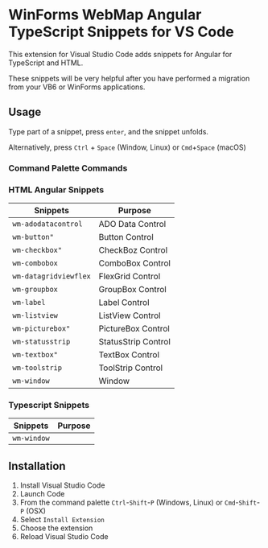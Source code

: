 # WinForms WebMap Angular TypeScript Snippets for VS Code

This extension for Visual Studio Code adds snippets for Angular for TypeScript and HTML.

These snippets will be very helpful after you have performed a migration from your VB6 or WinForms applications.

## Usage

Type part of a snippet, press `enter`, and the snippet unfolds.

Alternatively, press `Ctrl` + `Space` (Window, Linux) or `Cmd`+`Space` (macOS)

### Command Palette Commands

### HTML Angular Snippets

| Snippets                                              | Purpose                         |
| ------------------------------------------------------|---------------------------------|
| `wm-adodatacontrol`                                   | ADO Data Control                |
| `wm-button"`                                          | Button Control                  |
| `wm-checkbox"`                                        | CheckBoz Control                |
| `wm-combobox`                                         | ComboBox Control                |
| `wm-datagridviewflex`                                 | FlexGrid Control                |
| `wm-groupbox`                                         | GroupBox Control                |
| `wm-label`                                            | Label Control                   |
| `wm-listview`                                         | ListView Control                |
| `wm-picturebox"`                                      | PictureBox Control              |
| `wm-statusstrip`                                      | StatusStrip Control             |
| `wm-textbox"`                                         | TextBox Control                 |
| `wm-toolstrip`                                        | ToolStrip Control               |
| `wm-window`                                           | Window                          |

### Typescript Snippets

| Snippets                                              | Purpose                         |
| ------------------------------------------------------|---------------------------------|
| `wm-window`                                           |                                 |

## Installation

1. Install Visual Studio Code
1. Launch Code
1. From the command palette `Ctrl`-`Shift`-`P` (Windows, Linux) or `Cmd`-`Shift`-`P` (OSX)
1. Select `Install Extension`
1. Choose the extension
1. Reload Visual Studio Code